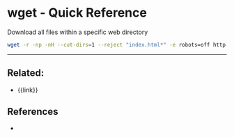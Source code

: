 # wget - Quick Reference

Download all files within a specific web directory
```bash
wget -r -np -nH --cut-dirs=1 --reject "index.html*" -e robots=off http://10.10.237.124/development/
```

---

## Related:
- {{link}}

## References
-
